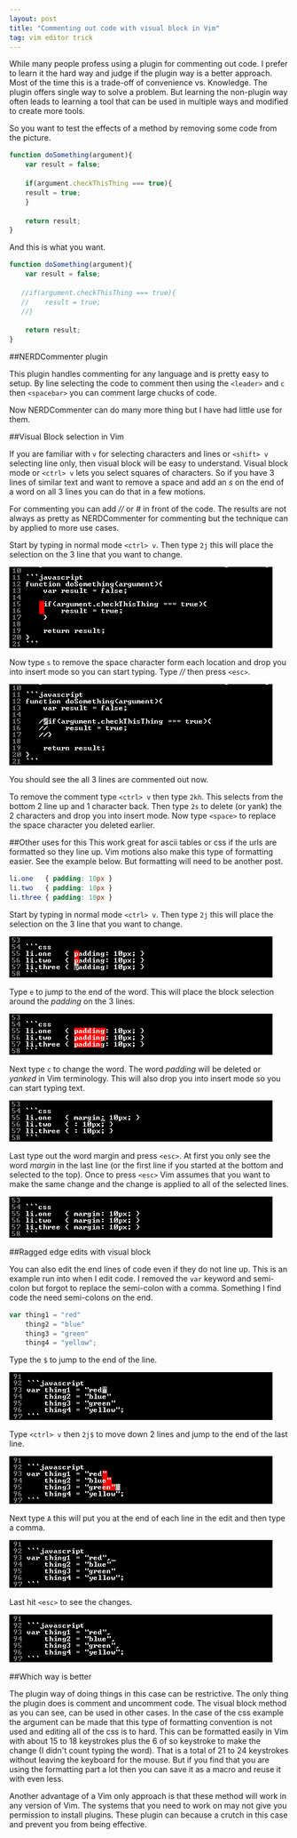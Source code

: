 ```yaml
---
layout: post
title: "Commenting out code with visual block in Vim"
tag: vim editor trick
---
```


While many people profess using a plugin for commenting out code. I prefer to learn it the hard way and judge if the plugin way is a better approach. Most of the time this is a trade-off of convenience vs. Knowledge. <!--more-->The plugin offers single way to solve a problem. But learning the non-plugin way often leads to learning a tool that can be used in multiple ways and modified to create more tools.

So you want to test the effects of a method by removing some code from the picture. 

```javascript
function doSomething(argument){
    var result = false;

    if(argument.checkThisThing === true){
	result = true;
    }

    return result;
}
```

And this is what you want.


```javascript
function doSomething(argument){
    var result = false;

   //if(argument.checkThisThing === true){
   //    result = true;
   //}

    return result;
}
```

##NERDCommenter plugin

This plugin handles commenting for any language and is pretty easy to setup. By line selecting the code to comment then using the ```<leader>``` and ```c``` then ```<spacebar>``` you can comment large chucks of code.

Now NERDCommenter can do many more thing but I have had little use for them. 

##Visual Block selection in Vim

If you are familiar with ```v``` for selecting characters and lines or ```<shift> v``` selecting line only, then visual block will be easy to understand. Visual block mode or ```<ctrl> v``` lets you select squares of characters. So if you have 3 lines of similar text and want to remove a space and add an *s* on the end of a word on all 3 lines you can do that in a few motions. 

For commenting you can add *//* or *#* in front of the code. The results are not always as pretty as NERDCommenter for commenting but the technique can by applied to more use cases. 


Start by typing in normal mode ```<ctrl> v```. Then type ```2j``` this will place the selection on the 3 line that you want to change.

![](/assets/images/posts/select-lines-for-commenting.png)

Now type ```s``` to remove the space character form each location and drop you into insert mode so you can start typing. Type *//* then press ```<esc>```. 

![](/assets/images/posts/select-lines-add-comments.png)

You should see the all 3 lines are commented out now.

To remove the comment type ```<ctrl> v``` then type ```2kh```. This selects from the bottom 2 line up and 1 character back. Then type ```2s``` to delete (or yank) the 2 characters and drop you into insert mode. Now type ```<space>``` to replace the space character you deleted earlier.

##Other uses for this
This work great for ascii tables or css if the urls are formatted so they line up. Vim motions also make this type of formatting easier. See the example below. But formatting will need to be another post.

```css
li.one   { padding: 10px }
li.two   { padding: 10px }
li.three { padding: 10px }
```

Start by typing in normal mode ```<ctrl> v```. Then type ```2j``` this will place the selection on the 3 line that you want to change.


![](/assets/images/posts/css-2j.png)

Type ```e``` to jump to the end of the word. This will place the block selection around the *padding* on the 3 lines.

![](/assets/images/posts/css-e.png)

Next type ```c``` to change the word. The word *padding* will be deleted or *yanked* in Vim terminology. This will also drop you into insert mode so you can start typing text.

![](/assets/images/posts/css-c.png)

Last type out the word margin and press ```<esc>```. At first you only see the word *margin* in the last line (or the first line if you started at the bottom and selected to the top). Once to press ```<esc>``` Vim assumes that you want to make the same change and the change is applied to all of the selected lines.

![](/assets/images/posts/css-margin_esc.png)


##Ragged edge edits with visual block

You can also edit the end lines of code even if they do not line up. This is an example run into when I edit code. I removed the ```var``` keyword and semi-colon but forgot to replace the semi-colon with a comma. Something I find code the need semi-colons on the end.

```javascript
var thing1 = "red"
    thing2 = "blue"
    thing3 = "green"
    thing4 = "yellow";
```

Type the ```$``` to jump to the end of the line.

![](/assets/images/posts/ragged-edge-edit_01.png)

Type ```<ctrl> v``` then ```2j$``` to move down 2 lines and jump to the end of the last line.

![](/assets/images/posts/ragged-edge-edit_02.png)

Next type ```A``` this will put you at the end of each line in the edit and then type a comma.

![](/assets/images/posts/ragged-edge-edit_03.png)

Last hit ```<esc>``` to see the changes.

![](/assets/images/posts/ragged-edge-edit_04.png)

##Which way is better

The plugin way of doing things in this case can be restrictive. The only thing the plugin does is comment and uncomment code. The visual block method as you can see, can be used in other cases. In the case of the css example the argument can be made that this type of formatting convention is not used and editing all of the css is to hard. This can be formatted easily in Vim with about 15 to 18 keystrokes plus the 6 of so keystroke to make the change (I didn't count typing the word). That is a total of 21 to 24 keystrokes without leaving the keyboard for the mouse. But if you find that you are using the formatting part a lot then you can save it as a macro and reuse it with even less. 

Another advantage of a Vim only approach is that these method will work in any version of Vim. The systems that you need to work on may not give you permission to install plugins. These plugin can because a crutch in this case and prevent you from being effective. 
